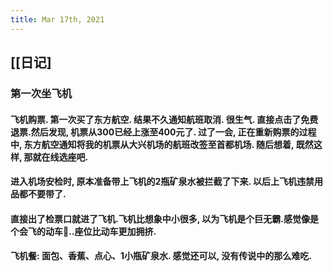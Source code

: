 ```yaml
---
title: Mar 17th, 2021
---
```


## [[日记]
### 第一次坐飞机
#### 飞机购票. 第一次买了东方航空. 结果不久通知航班取消. 很生气. 直接点击了免费退票.然后发现, 机票从300已经上涨至400元了. 过了一会, 正在重新购票的过程中, 东方航空通知将我的机票从大兴机场的航班改签至首都机场. 随后想着, 既然这样, 那就在线选座吧.
#### 进入机场安检时, 原本准备带上飞机的2瓶矿泉水被拦截了下来. 以后上飞机违禁用品都不要带了.
#### 直接出了检票口就进了飞机.飞机比想象中小很多, 以为飞机是个巨无霸.感觉像是个会飞的动车🚄..座位比动车更加拥挤.
#### 飞机餐: 面包、香蕉、点心、1小瓶矿泉水. 感觉还可以, 没有传说中的那么难吃.
